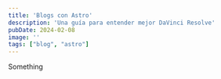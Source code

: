 ```yaml
---
title: 'Blogs con Astro'
description: 'Una guía para entender mejor DaVinci Resolve'
pubDate: 2024-02-08
image: ''
tags: ["blog", "astro"]
---
```


Something